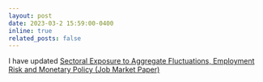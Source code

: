 ```yaml
---
layout: post
date: 2023-03-2 15:59:00-0400
inline: true
related_posts: false
---
```


I have updated [Sectoral Exposure to Aggregate Fluctuations, Employment Risk and Monetary Policy (Job Market Paper)](https://drive.google.com/file/d/1IhxxZQd-_iwrBtQYH2dTJysVaKN6IWyq/view?usp=share_link)
